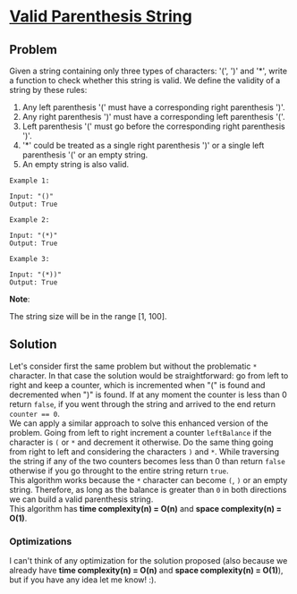 # [Valid Parenthesis String](https://leetcode.com/explore/challenge/card/30-day-leetcoding-challenge/530/week-3/3301/)

## Problem

Given a string containing only three types of characters: '(', ')' and '*', write a function to check whether this string is valid. We define the validity of a string by these rules:

1. Any left parenthesis '(' must have a corresponding right parenthesis ')'.
2. Any right parenthesis ')' must have a corresponding left parenthesis '('.
3. Left parenthesis '(' must go before the corresponding right parenthesis ')'.
4. '*' could be treated as a single right parenthesis ')' or a single left parenthesis '(' or an empty string.
5. An empty string is also valid.

```
Example 1:

Input: "()"
Output: True
```
```
Example 2:

Input: "(*)"
Output: True
```
```
Example 3:

Input: "(*))"
Output: True
```
**Note**:

The string size will be in the range [1, 100].

## Solution

Let's consider first the same problem but without the problematic `*` character. In that case the solution would be straightforward: go from left to right and keep a counter, which is incremented when "(" is found and decremented when ")" is found. If at any moment the counter is less than 0 return `false`, if you went through the string and arrived to the end return `counter == 0`.  
We can apply a similar approach to solve this enhanced version of the problem. Going from left to right increment a counter `leftBalance` if the character is `(` or `*` and decrement it otherwise. Do the same thing going from right to left and considering the characters `)` and `*`. While traversing the string if any of the two counters becomes less than 0 than return `false` otherwise if you go throught to the entire string return `true`.  
This algorithm works because the `*` character can become `(`, `)` or an empty string. Therefore, as long as the balance is greater than `0` in both directions we can build a valid parenthesis string.  
This algorithm has **time complexity(n) = O(n)** and **space complexity(n) = O(1)**.


### Optimizations

I can't think of any optimization for the solution proposed (also because we already have **time complexity(n) = O(n)** and **space complexity(n) = O(1)**), but if you have any idea let me know! :).
